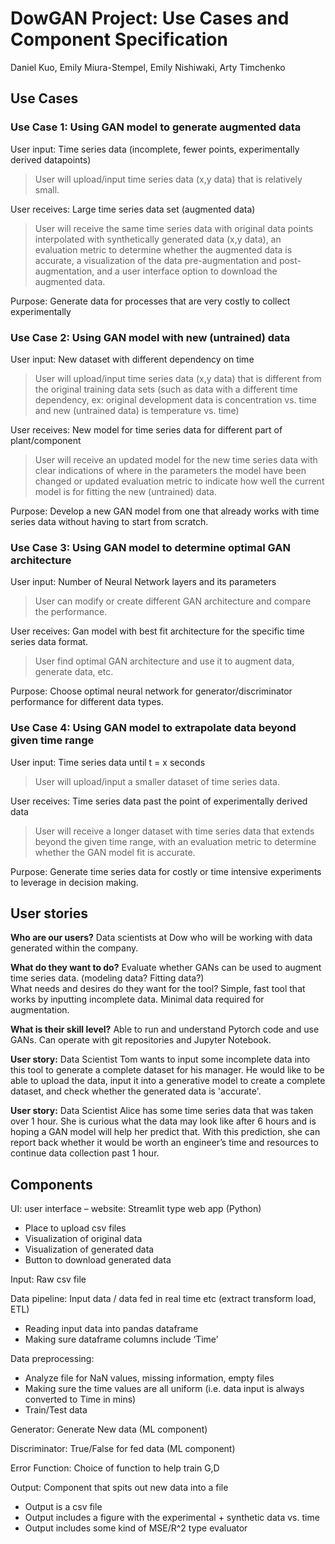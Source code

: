 # DowGAN Project: Use Cases and Component Specification 

Daniel Kuo, Emily Miura-Stempel, Emily Nishiwaki, Arty Timchenko

## Use Cases  
### Use Case 1: Using GAN model to generate augmented data  
User input: Time series data (incomplete, fewer points, experimentally derived datapoints)
>User will upload/input time series data (x,y data) that is relatively small.

User receives: Large time series data set (augmented data)
>User will receive the same time series data with original data points interpolated with synthetically generated data (x,y data), an evaluation metric to determine whether the augmented data is accurate, a visualization of the data pre-augmentation and post-augmentation, and a user interface option to download the augmented data.

Purpose: Generate data for processes that are very costly to collect experimentally 

### Use Case 2: Using GAN model with new (untrained) data  
User input: New dataset with different dependency on time  
>User will upload/input time series data (x,y data) that is different from the original training data sets (such as data with a different time dependency, ex: original development data is concentration vs. time and new (untrained data) is temperature vs. time)  

User receives: New model for time series data for different part of plant/component
>User will receive an updated model for the new time series data with clear indications of where in the parameters the model have been changed or updated evaluation metric to indicate how well the current model is for fitting the new (untrained) data.

Purpose: Develop a new GAN model from one that already works with time series data without having to start from scratch.

### Use Case 3: Using GAN model to determine optimal GAN architecture  
User input: Number of Neural Network layers and its parameters
>User can modify or create different GAN architecture and compare the performance.

User receives: Gan model with best fit architecture for the specific time series data format.
>User find optimal GAN architecture and use it to augment data, generate data, etc.

Purpose: Choose optimal neural network for generator/discriminator performance for different data types.

### Use Case 4: Using GAN model to extrapolate data beyond given time range   
User input: Time series data until t = x seconds
>User will upload/input a smaller dataset of time series data.

User receives: Time series data past the point of experimentally derived data
>User will receive a longer dataset with time series data that extends beyond the given time range, with an evaluation metric to determine whether the GAN model fit is accurate.

Purpose: Generate time series data for costly or time intensive experiments to leverage in decision making.

## User stories   
**Who are our users?** Data scientists at Dow who will be working with data generated within the company.  

**What do they want to do?** Evaluate whether GANs can be used to augment time series data. (modeling data? Fitting data?)  
What needs and desires do they want for the tool? Simple, fast tool that works by inputting incomplete data. Minimal data required for augmentation.  

**What is their skill level?** Able to run and understand Pytorch code and use GANs. Can operate with git repositories and Jupyter Notebook.

**User story:** Data Scientist Tom wants to input some incomplete data into this tool to generate a complete dataset for his manager. He would like to be able to upload the data, input it into a generative model to create a complete dataset, and check whether the generated data is 'accurate'.

**User story:** Data Scientist Alice has some time series data that was taken over 1 hour. She is curious what the data may look like after 6 hours and is hoping a GAN model will help her predict that. With this prediction, she can report back whether it would be worth an engineer’s time and resources to continue data collection past 1 hour.

## Components    
UI: user interface – website: Streamlit type web app (Python)
* Place to upload csv files
* Visualization of original data
* Visualization of generated data
* Button to download generated data

Input: Raw csv file

Data pipeline: Input data / data fed in real time etc (extract transform load, ETL)
* Reading input data into pandas dataframe
* Making sure dataframe columns include ‘Time’ 

Data preprocessing:
* Analyze file for NaN values, missing information, empty files
* Making sure the time values are all uniform (i.e. data input is always converted to Time in mins)
* Train/Test data

Generator: Generate New data (ML component)  

Discriminator: True/False for fed data (ML component)  

Error Function: Choice of function to help train G,D  

Output: Component that spits out new data into a file
* Output is a csv file
* Output includes a figure with the experimental + synthetic data vs. time
* Output includes some kind of MSE/R^2 type evaluator